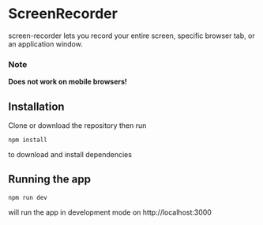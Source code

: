 # ScreenRecorder

screen-recorder lets you record your entire screen, specific browser tab, or an application window.

### Note
**Does not work on mobile browsers!**

## Installation

Clone or download the repository then run 
```
npm install
```

to download and install dependencies

## Running the app

```
npm run dev
```

will run the app in development mode on http://localhost:3000
